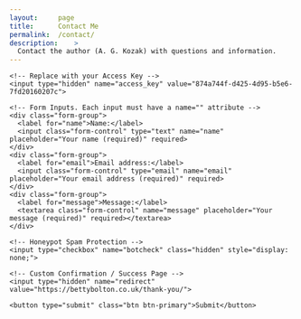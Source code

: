 ```yaml
---
layout: 	page
title:		Contact Me
permalink:	/contact/
description:    >
  Contact the author (A. G. Kozak) with questions and information.
---
```


<!-- <form action="https://fabform.io/f/z9Skwlv" method="post">
	<div class="form-group">
		<label for="name">Name:</label>
		<input type="text" class="form-control" id="name" name="name" placeholder="Your name (required)" required>
  </div>
	<div class="form-group">
    		<label for="email">Email address:</label>
    		<input type="email" id="email" name="email" class="form-control" placeholder="Your email address (required)" required>
  </div>
  <div class="form-group">
		<label for="message">Message:</label>
		<textarea class="form-control" id="message" name="message" rows="5" placeholder="Your message"></textarea>
	</div>
	<button type="submit" class="btn btn-primary">Submit</button>
</form> -->

<form action="https://api.web3forms.com/submit" method="POST">

    <!-- Replace with your Access Key -->
    <input type="hidden" name="access_key" value="874a744f-d425-4d95-b5e6-7fd20160207c">

    <!-- Form Inputs. Each input must have a name="" attribute -->
    <div class="form-group">
      <label for="name">Name:</label>
      <input class="form-control" type="text" name="name" placeholder="Your name (required)" required>
    </div>
    <div class="form-group">
      <label for="email">Email address:</label>
      <input class="form-control" type="email" name="email" placeholder="Your email address (required)" required>
    </div>
    <div class="form-group">
      <label for="message">Message:</label>
      <textarea class="form-control" name="message" placeholder="Your message (required)" required></textarea>
    </div>

    <!-- Honeypot Spam Protection -->
    <input type="checkbox" name="botcheck" class="hidden" style="display: none;">

    <!-- Custom Confirmation / Success Page -->
    <input type="hidden" name="redirect" value="https://bettybolton.co.uk/thank-you/">

    <button type="submit" class="btn btn-primary">Submit</button>

</form>
